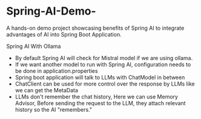 # Spring-AI-Demo-
A hands-on demo project showcasing benefits of Spring AI to integrate advantages of AI into Spring Boot Application.

Spring AI With Ollama
- By default Spring AI will check for Mistral model if we are using ollama.
- If we want another model to run with Spring AI, configuration needs to be done in application.properties
- Spring boot application will talk to LLMs with ChatModel in between
- ChatClient can be used for more control over the response by LLMs like we can get the MetaData
- LLMs don't remember the chat history, Here we can use Memory Advisor, Before sending the request to the LLM, they attach relevant history so the AI "remembers."